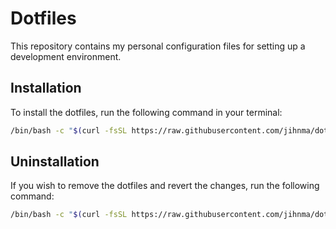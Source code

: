 # Dotfiles

This repository contains my personal configuration files for setting up a development environment.

## Installation

To install the dotfiles, run the following command in your terminal:

```sh
/bin/bash -c "$(curl -fsSL https://raw.githubusercontent.com/jihnma/dotfiles/HEAD/install.sh)"
```

## Uninstallation

If you wish to remove the dotfiles and revert the changes, run the following command:

```sh
/bin/bash -c "$(curl -fsSL https://raw.githubusercontent.com/jihnma/dotfiles/HEAD/uninstall.sh)"
```
